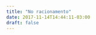 ```yaml
---
title: "No racionamento"
date: 2017-11-14T14:44:11-03:00
draft: false
---
```


<div id="vis" width=200></div>

<script src="https://cdnjs.cloudflare.com/ajax/libs/vega/3.0.7/vega.js"></script>
<script src="https://cdnjs.cloudflare.com/ajax/libs/vega-lite/2.0.1/vega-lite.js"></script>
<script src="https://cdnjs.cloudflare.com/ajax/libs/vega-embed/3.0.0-rc7/vega-embed.js"></script>
<script>
    const spec = {
"$schema": "https://vega.github.io/schema/vega-lite/v2.json",
"data": {
    "url": "https://api.insa.gov.br/reservatorios/12172/monitoramento",
    "format": {
    "type": "json",
    "property": "volumes",
    "parse": {
        "DataInformacao": "utc:'%d/%m/%Y'"
            }
        }
    },

"width": 1000,
"height": 500,
"layer": [{
  "data": {
    "url": "https://api.insa.gov.br/reservatorios/12172/monitoramento",
    "format": {
    "type": "json",
    "property": "volumes",
    "parse": {
        "DataInformacao": "utc:'%d/%m/%Y'"
            }
        }
    },

"mark": {
    "type": "area",
    "interpolate": "monotone",
    "color": "#81DAF5"
},
"selection": {
  "brush": {"type": "interval", "encodings": ["x"]}
},
"encoding": {
  "x": {
    "timeUnit" : "daymonthyear",
    "field": "DataInformacao",
    "type": "temporal",
    "axis": {"format": "%B/%Y", "title" : "Volume percentual em decorrer dos anos"}
   },
  "y": {
    "field": "VolumePercentual",
    "type": "quantitative",
    "axis": {"tickCount": 30, "grid": false, "title": "Volume percentual"}
     }
   }, "transform" : [{"filter": {"field": "DataInformacao", "range": [{"year": 2014, "month": "dec", "date": 6}, {"year": 2017, "month": "aug", "date": 26}] }}]



},{
"data": {
  "values": [
    {"y" : 8.2}

]

},

"mark": "rule",
"encoding": {
  "y": {
    "field": "y",
    "type": "quantitative"
},
"color": {"value": "red"},
"size": {"value": 3}
            }
        }
    ]
};
  	vegaEmbed('#vis', spec).catch(console.warn);
</script>
